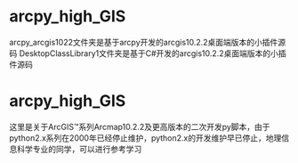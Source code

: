 # arcpy_high_GIS
arcpy_arcgis1022文件夹是基于arcpy开发的arcgis10.2.2桌面端版本的小插件源码
DesktopClassLibrary1文件夹是基于C#开发的arcgis10.2.2桌面端版本的小插件源码

## 

# arcpy_high_GIS
这里是关于ArcGIS™系列Arcmap10.2.2及更高版本的二次开发py脚本，由于python2.x系列在2000年已经停止维护，python2.x的开发维护早已停止，地理信息科学专业的同学，可以进行参考学习
